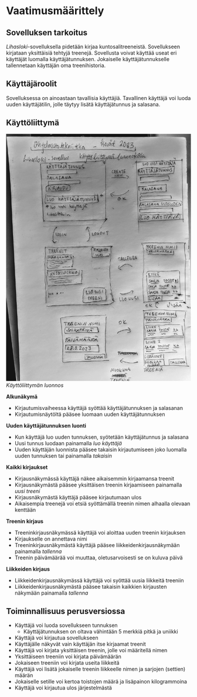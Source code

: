 # Vaatimusmäärittely
## Sovelluksen tarkoitus

*Lihasloki*-sovelluksella pidetään kirjaa kuntosalitreeneistä. Sovellukseen kirjataan yksittäisiä tehtyjä treenejä. Sovellusta voivat käyttää useat eri käyttäjät luomalla käyttäjätunnuksen. Jokaiselle käyttäjätunnukselle tallennetaan käyttäjän oma treenihistoria.

## Käyttäjäroolit

Sovelluksessa on ainoastaan tavallisia käyttäjiä. Tavallinen käyttäjä voi luoda uuden käyttäjätilin, jolle täytyy lisätä käyttäjätunnus ja salasana.

## Käyttöliittymä
  
 
![](./kuvat/kayttoliittyma-luonnoksia.jpg)  
*Käyttöliittymän luonnos*

**Alkunäkymä**
- Kirjautumisvaiheessa käyttäjä syöttää käyttäjätunnuksen ja salasanan
- Kirjautumisnäytöltä pääsee luomaan uuden käyttäjätunnuksen

**Uuden käyttäjätunnuksen luonti**
- Kun käyttäjä luo uuden tunnuksen, syötetään käyttäjätunnus ja salasana 
- Uusi tunnus luodaan painamalla *luo käyttäjä*
- Uuden käyttäjän luonnista pääsee takaisin kirjautumiseen joko luomalla uuden tunnuksen tai painamalla *takaisin*

**Kaikki kirjaukset**
- Kirjausnäkymässä käyttäjä näkee aikaisemmin kirjaamansa treenit
- Kirjausnäkymästä pääsee yksittäisen treenin kirjaamiseen painamalla *uusi treeni*
- Kirjausnäkymästä käyttäjä pääsee kirjautumaan ulos 
- Aikaisempia treenejä voi etsiä syöttämällä treenin nimen alhaalla olevaan kenttään

**Treenin kirjaus**
- Treeninkirjausnäkymässä käyttäjä voi aloittaa uuden treenin kirjauksen
- Kirjaukselle on annettava nimi
- Treeninkirjausnäkymästä käyttäjä pääsee liikkeidenkirjausnäkymään painamalla *tallenna*
- Treenin päivämäärää voi muuttaa, oletusarvoisesti se on kuluva päivä

**Liikkeiden kirjaus**
- Liikkeidenkirjausnäkymässä käyttäjä voi syöttää uusia liikkeitä treeniin
- Liikkeidenkirjausnäkymästä pääsee takaisin kaikkien kirjausten näkymään painamalla *tallenna*


## Toiminnallisuus perusversiossa
- Käyttäjä voi luoda sovellukseen tunnuksen 
  - Käyttäjätunnuksen on oltava vähintään 5 merkkiä pitkä ja uniikki
- Käyttäjä voi kirjautua sovellukseen 
- Käyttäjälle näkyvät vain käyttäjän itse kirjaamat treenit
- Käyttäjä voi kirjata yksittäisen treenin, jolle voi määritellä nimen 
- Yksittäiseen treeniin voi kirjata päivämäärän 
- Jokaiseen treeniin voi kirjata useita liikkeitä
- Käyttäjä voi lisätä jokaiselle treenin liikkeelle nimen ja sarjojen (settien) määrän 
- Jokaiselle setille voi kertoa toistojen määrä ja lisäpainon kilogrammoina 
- Käyttäjä voi kirjautua ulos järjestelmästä 

